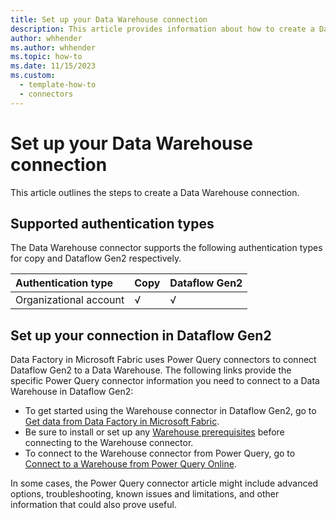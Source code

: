 ```yaml
---
title: Set up your Data Warehouse connection
description: This article provides information about how to create a Data Warehouse connection in Microsoft Fabric.
author: whhender
ms.author: whhender
ms.topic: how-to
ms.date: 11/15/2023
ms.custom:
  - template-how-to
  - connectors
---
```


# Set up your Data Warehouse connection

This article outlines the steps to create a Data Warehouse connection.

## Supported authentication types

The Data Warehouse connector supports the following authentication types for copy and Dataflow Gen2 respectively.  

|Authentication type |Copy |Dataflow Gen2 |
|:---|:---|:---|
|Organizational account| √ | √ |

## Set up your connection in Dataflow Gen2

Data Factory in Microsoft Fabric uses Power Query connectors to connect Dataflow Gen2 to a Data Warehouse. The following links provide the specific Power Query connector information you need to connect to a Data Warehouse in Dataflow Gen2:

- To get started using the Warehouse connector in Dataflow Gen2, go to [Get data from Data Factory in Microsoft Fabric](/power-query/where-to-get-data#get-data-from-data-factory-in-microsoft-fabric-preview).
- Be sure to install or set up any [Warehouse prerequisites](/power-query/connectors/warehouse#prerequisites) before connecting to the Warehouse connector.
- To connect to the Warehouse connector from Power Query, go to [Connect to a Warehouse from Power Query Online](/power-query/connectors/warehouse#connect-to-a-warehouse-from-power-query-online).

In some cases, the Power Query connector article might include advanced options, troubleshooting, known issues and limitations, and other information that could also prove useful.
